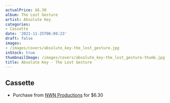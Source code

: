 ```yaml
---
actualPrice: $6.30
album: The Lost Gesture
artist: Absolute Key
categories:
- Cassette
date: '2021-11-25T06:08:23'
draft: false
images:
- /images/covers/absolute_key-the_lost_gesture.jpg
inStock: true
thumbnailImage: /images/covers/absolute_key-the_lost_gesture-thumb.jpg
title: Absolute Key - The Lost Gesture
---
```


## Cassette
* Purchase from [NWN Productions](http://shop.nwnprod.com/index.php?route=product/product&path=73&product_id=6684&sort=pd.name&order=ASC) for $6.30
